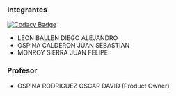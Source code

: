 ### Integrantes

[![Codacy Badge](https://api.codacy.com/project/badge/Grade/4467872301c7452ab97f76063e7a5523)](https://app.codacy.com/gh/ProyeCVDS20212/Proyecto?utm_source=github.com&utm_medium=referral&utm_content=ProyeCVDS20212/Proyecto&utm_campaign=Badge_Grade_Settings)

- LEON BALLEN DIEGO ALEJANDRO
- OSPINA CALDERON JUAN SEBASTIAN
- MONROY SIERRA JUAN FELIPE

### Profesor
+ OSPINA RODRIGUEZ OSCAR DAVID (Product Owner)
